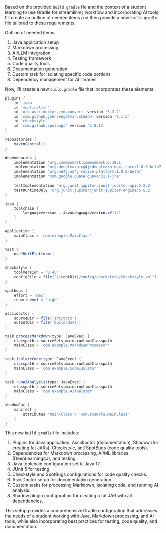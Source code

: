 Based on the provided `build.gradle` file and the context of a student learning to use Gradle for streamlining workflow and incorporating AI tools, I'll create an outline of needed items and then provide a new `build.gradle` file tailored to these requirements.

Outline of needed items:

1. Java application setup
2. Markdown processing
3. AI/LLM integration
4. Testing framework
5. Code quality tools
6. Documentation generation
7. Custom task for isolating specific code portions
8. Dependency management for AI libraries

Now, I'll create a new `build.gradle` file that incorporates these elements:

```gradle
plugins {
    id 'java'
    id 'application'
    id 'org.asciidoctor.jvm.convert' version '3.3.2'
    id 'com.github.johnrengelman.shadow' version '7.1.2'
    id 'checkstyle'
    id 'com.github.spotbugs' version '5.0.13'
}

repositories {
    mavenCentral()
}

dependencies {
    implementation 'org.commonmark:commonmark:0.18.1'
    implementation 'org.deeplearning4j:deeplearning4j-core:1.0.0-beta7'
    implementation 'org.nd4j:nd4j-native-platform:1.0.0-beta7'
    implementation 'com.google.guava:guava:31.1-jre'
    
    testImplementation 'org.junit.jupiter:junit-jupiter-api:5.8.2'
    testRuntimeOnly 'org.junit.jupiter:junit-jupiter-engine:5.8.2'
}

java {
    toolchain {
        languageVersion = JavaLanguageVersion.of(17)
    }
}

application {
    mainClass = 'com.example.MainClass'
}

test {
    useJUnitPlatform()
}

checkstyle {
    toolVersion = '8.45'
    configFile = file("${rootDir}/config/checkstyle/checkstyle.xml")
}

spotbugs {
    effort = 'max'
    reportLevel = 'high'
}

asciidoctor {
    sourceDir = file('src/docs')
    outputDir = file('build/docs')
}

task processMarkdown(type: JavaExec) {
    classpath = sourceSets.main.runtimeClasspath
    mainClass = 'com.example.MarkdownProcessor'
}

task isolateCode(type: JavaExec) {
    classpath = sourceSets.main.runtimeClasspath
    mainClass = 'com.example.CodeIsolator'
}

task runAIAnalysis(type: JavaExec) {
    classpath = sourceSets.main.runtimeClasspath
    mainClass = 'com.example.AIAnalyzer'
}

shadowJar {
    manifest {
        attributes 'Main-Class': 'com.example.MainClass'
    }
}
```

This new `build.gradle` file includes:

1. Plugins for Java application, AsciiDoctor (documentation), Shadow (for creating fat JARs), Checkstyle, and SpotBugs (code quality tools).
2. Dependencies for Markdown processing, AI/ML libraries (DeepLearning4J), and testing.
3. Java toolchain configuration set to Java 17.
4. JUnit 5 for testing.
5. Checkstyle and SpotBugs configurations for code quality checks.
6. AsciiDoctor setup for documentation generation.
7. Custom tasks for processing Markdown, isolating code, and running AI analysis.
8. Shadow plugin configuration for creating a fat JAR with all dependencies.

This setup provides a comprehensive Gradle configuration that addresses the needs of a student working with Java, Markdown processing, and AI tools, while also incorporating best practices for testing, code quality, and documentation.
